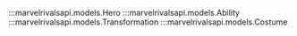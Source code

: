 :::marvelrivalsapi.models.Hero
:::marvelrivalsapi.models.Ability
:::marvelrivalsapi.models.Transformation
:::marvelrivalsapi.models.Costume